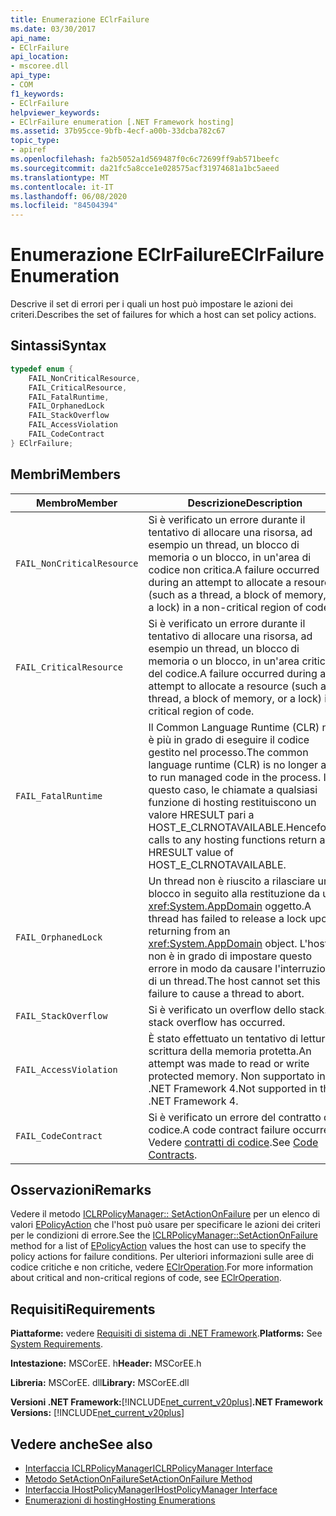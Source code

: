 ```yaml
---
title: Enumerazione EClrFailure
ms.date: 03/30/2017
api_name:
- EClrFailure
api_location:
- mscoree.dll
api_type:
- COM
f1_keywords:
- EClrFailure
helpviewer_keywords:
- EClrFailure enumeration [.NET Framework hosting]
ms.assetid: 37b95cce-9bfb-4ecf-a00b-33dcba782c67
topic_type:
- apiref
ms.openlocfilehash: fa2b5052a1d569487f0c6c72699ff9ab571beefc
ms.sourcegitcommit: da21fc5a8cce1e028575acf31974681a1bc5aeed
ms.translationtype: MT
ms.contentlocale: it-IT
ms.lasthandoff: 06/08/2020
ms.locfileid: "84504394"
---
```

# <a name="eclrfailure-enumeration"></a><span data-ttu-id="aa5bb-102">Enumerazione EClrFailure</span><span class="sxs-lookup"><span data-stu-id="aa5bb-102">EClrFailure Enumeration</span></span>
<span data-ttu-id="aa5bb-103">Descrive il set di errori per i quali un host può impostare le azioni dei criteri.</span><span class="sxs-lookup"><span data-stu-id="aa5bb-103">Describes the set of failures for which a host can set policy actions.</span></span>  
  
## <a name="syntax"></a><span data-ttu-id="aa5bb-104">Sintassi</span><span class="sxs-lookup"><span data-stu-id="aa5bb-104">Syntax</span></span>  
  
```cpp  
typedef enum {  
    FAIL_NonCriticalResource,  
    FAIL_CriticalResource,  
    FAIL_FatalRuntime,  
    FAIL_OrphanedLock  
    FAIL_StackOverflow  
    FAIL_AccessViolation  
    FAIL_CodeContract  
} EClrFailure;  
```  
  
## <a name="members"></a><span data-ttu-id="aa5bb-105">Membri</span><span class="sxs-lookup"><span data-stu-id="aa5bb-105">Members</span></span>  
  
|<span data-ttu-id="aa5bb-106">Membro</span><span class="sxs-lookup"><span data-stu-id="aa5bb-106">Member</span></span>|<span data-ttu-id="aa5bb-107">Descrizione</span><span class="sxs-lookup"><span data-stu-id="aa5bb-107">Description</span></span>|  
|------------|-----------------|  
|`FAIL_NonCriticalResource`|<span data-ttu-id="aa5bb-108">Si è verificato un errore durante il tentativo di allocare una risorsa, ad esempio un thread, un blocco di memoria o un blocco, in un'area di codice non critica.</span><span class="sxs-lookup"><span data-stu-id="aa5bb-108">A failure occurred during an attempt to allocate a resource (such as a thread, a block of memory, or a lock) in a non-critical region of code.</span></span>|  
|`FAIL_CriticalResource`|<span data-ttu-id="aa5bb-109">Si è verificato un errore durante il tentativo di allocare una risorsa, ad esempio un thread, un blocco di memoria o un blocco, in un'area critica del codice.</span><span class="sxs-lookup"><span data-stu-id="aa5bb-109">A failure occurred during an attempt to allocate a resource (such as a thread, a block of memory, or a lock) in a critical region of code.</span></span>|  
|`FAIL_FatalRuntime`|<span data-ttu-id="aa5bb-110">Il Common Language Runtime (CLR) non è più in grado di eseguire il codice gestito nel processo.</span><span class="sxs-lookup"><span data-stu-id="aa5bb-110">The common language runtime (CLR) is no longer able to run managed code in the process.</span></span> <span data-ttu-id="aa5bb-111">In questo caso, le chiamate a qualsiasi funzione di hosting restituiscono un valore HRESULT pari a HOST_E_CLRNOTAVAILABLE.</span><span class="sxs-lookup"><span data-stu-id="aa5bb-111">Henceforth, calls to any hosting functions return an HRESULT value of HOST_E_CLRNOTAVAILABLE.</span></span>|  
|`FAIL_OrphanedLock`|<span data-ttu-id="aa5bb-112">Un thread non è riuscito a rilasciare un blocco in seguito alla restituzione da un <xref:System.AppDomain> oggetto.</span><span class="sxs-lookup"><span data-stu-id="aa5bb-112">A thread has failed to release a lock upon returning from an <xref:System.AppDomain> object.</span></span> <span data-ttu-id="aa5bb-113">L'host non è in grado di impostare questo errore in modo da causare l'interruzione di un thread.</span><span class="sxs-lookup"><span data-stu-id="aa5bb-113">The host cannot set this failure to cause a thread to abort.</span></span>|  
|`FAIL_StackOverflow`|<span data-ttu-id="aa5bb-114">Si è verificato un overflow dello stack.</span><span class="sxs-lookup"><span data-stu-id="aa5bb-114">A stack overflow has occurred.</span></span>|  
|`FAIL_AccessViolation`|<span data-ttu-id="aa5bb-115">È stato effettuato un tentativo di lettura o scrittura della memoria protetta.</span><span class="sxs-lookup"><span data-stu-id="aa5bb-115">An attempt was made to read or write protected memory.</span></span> <span data-ttu-id="aa5bb-116">Non supportato in .NET Framework 4.</span><span class="sxs-lookup"><span data-stu-id="aa5bb-116">Not supported in the .NET Framework 4.</span></span>|  
|`FAIL_CodeContract`|<span data-ttu-id="aa5bb-117">Si è verificato un errore del contratto di codice.</span><span class="sxs-lookup"><span data-stu-id="aa5bb-117">A code contract failure occurred.</span></span> <span data-ttu-id="aa5bb-118">Vedere [contratti di codice](../../debug-trace-profile/code-contracts.md).</span><span class="sxs-lookup"><span data-stu-id="aa5bb-118">See [Code Contracts](../../debug-trace-profile/code-contracts.md).</span></span>|  
  
## <a name="remarks"></a><span data-ttu-id="aa5bb-119">Osservazioni</span><span class="sxs-lookup"><span data-stu-id="aa5bb-119">Remarks</span></span>  
 <span data-ttu-id="aa5bb-120">Vedere il metodo [ICLRPolicyManager:: SetActionOnFailure](iclrpolicymanager-setactiononfailure-method.md) per un elenco di valori [EPolicyAction](epolicyaction-enumeration.md) che l'host può usare per specificare le azioni dei criteri per le condizioni di errore.</span><span class="sxs-lookup"><span data-stu-id="aa5bb-120">See the [ICLRPolicyManager::SetActionOnFailure](iclrpolicymanager-setactiononfailure-method.md) method for a list of [EPolicyAction](epolicyaction-enumeration.md) values the host can use to specify the policy actions for failure conditions.</span></span> <span data-ttu-id="aa5bb-121">Per ulteriori informazioni sulle aree di codice critiche e non critiche, vedere [EClrOperation](eclroperation-enumeration.md).</span><span class="sxs-lookup"><span data-stu-id="aa5bb-121">For more information about critical and non-critical regions of code, see [EClrOperation](eclroperation-enumeration.md).</span></span>  
  
## <a name="requirements"></a><span data-ttu-id="aa5bb-122">Requisiti</span><span class="sxs-lookup"><span data-stu-id="aa5bb-122">Requirements</span></span>  
 <span data-ttu-id="aa5bb-123">**Piattaforme:** vedere [Requisiti di sistema di .NET Framework](../../get-started/system-requirements.md).</span><span class="sxs-lookup"><span data-stu-id="aa5bb-123">**Platforms:** See [System Requirements](../../get-started/system-requirements.md).</span></span>  
  
 <span data-ttu-id="aa5bb-124">**Intestazione:** MSCorEE. h</span><span class="sxs-lookup"><span data-stu-id="aa5bb-124">**Header:** MSCorEE.h</span></span>  
  
 <span data-ttu-id="aa5bb-125">**Libreria:** MSCorEE. dll</span><span class="sxs-lookup"><span data-stu-id="aa5bb-125">**Library:** MSCorEE.dll</span></span>  
  
 <span data-ttu-id="aa5bb-126">**Versioni .NET Framework:**[!INCLUDE[net_current_v20plus](../../../../includes/net-current-v20plus-md.md)]</span><span class="sxs-lookup"><span data-stu-id="aa5bb-126">**.NET Framework Versions:** [!INCLUDE[net_current_v20plus](../../../../includes/net-current-v20plus-md.md)]</span></span>  
  
## <a name="see-also"></a><span data-ttu-id="aa5bb-127">Vedere anche</span><span class="sxs-lookup"><span data-stu-id="aa5bb-127">See also</span></span>

- [<span data-ttu-id="aa5bb-128">Interfaccia ICLRPolicyManager</span><span class="sxs-lookup"><span data-stu-id="aa5bb-128">ICLRPolicyManager Interface</span></span>](iclrpolicymanager-interface.md)
- [<span data-ttu-id="aa5bb-129">Metodo SetActionOnFailure</span><span class="sxs-lookup"><span data-stu-id="aa5bb-129">SetActionOnFailure Method</span></span>](iclrpolicymanager-setactiononfailure-method.md)
- [<span data-ttu-id="aa5bb-130">Interfaccia IHostPolicyManager</span><span class="sxs-lookup"><span data-stu-id="aa5bb-130">IHostPolicyManager Interface</span></span>](ihostpolicymanager-interface.md)
- [<span data-ttu-id="aa5bb-131">Enumerazioni di hosting</span><span class="sxs-lookup"><span data-stu-id="aa5bb-131">Hosting Enumerations</span></span>](hosting-enumerations.md)
